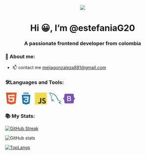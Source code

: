 <div id="header" align="center">
    <img
        src="https://www.gifcen.com/wp-content/uploads/2022/07/discord-banner-gif-5.gif"/>
    <h1 align="center">Hi 😀, I’m @estefaniaG20</h1>
    <h3 align="center">A passionate frontend developer from colombia</h3>
</div>

### 👀 About me:

- 📫 contact me mejiagonzaleza881@gmail.com

<div align="left">
    <h3>🛠️Languages and Tools:</h3>
    <img src="https://github.com/devicons/devicon/blob/master/icons/html5/html5-original.svg" title="HTML5" alt="HTML"
        width="40" height="40" />&nbsp;
    <img src="https://github.com/devicons/devicon/blob/master/icons/css3/css3-plain-wordmark.svg" title="CSS3" alt="CSS"
        width="40" height="40" />&nbsp;
    <img src="https://github.com/devicons/devicon/blob/master/icons/javascript/javascript-original.svg"
        title="JavaScript" alt="JavaScript" width="40" height="40" />&nbsp;
    <img src="https://github.com/devicons/devicon/blob/master/icons/mysql/mysql-plain.svg" title="MySQL" **alt="MySQL"
        width="40" height="40" />
    <img src="https://github.com/devicons/devicon/blob/master/icons/bootstrap/bootstrap-plain.svg" title="Bootstrap"
        alt="Bootstrap" width="40" height="40" />&nbsp;
</div>


### 📚 My Stats:
[![GitHub Streak](https://streak-stats.demolab.com?user=estefaniaG20&theme=black-ice&hide_border=true&locale=es)](https://git.io/streak-stats)

![GitHub stats](https://github-readme-stats.vercel.app/api?username=estefaniaG20&show_icons=true&theme=radical)

[![TopLangs](https://github-readme-stats.vercel.app/api/top-langs/?username=estefaniaG20&theme=tokyonight)](https://github.com/anuraghazra/github-readme-stats)

